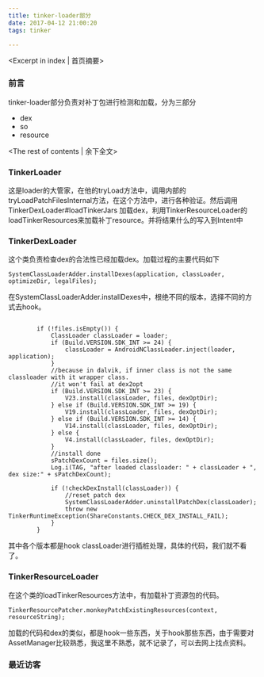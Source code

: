 ```yaml
---
title: tinker-loader部分
date: 2017-04-12 21:00:20
tags: tinker

---
```

<Excerpt in index | 首页摘要>
### 前言

tinker-loader部分负责对补丁包进行检测和加载，分为三部分

* dex
* so
* resource

<!-- more -->
<The rest of contents | 余下全文>


### TinkerLoader

这是loader的大管家，在他的tryLoad方法中，调用内部的tryLoadPatchFilesInternal方法，在这个方法中，进行各种验证。然后调用TinkerDexLoader#loadTinkerJars 加载dex，利用TinkerResourceLoader的loadTinkerResources来加载补丁resource。并将结果什么的写入到Intent中

### TinkerDexLoader

这个类负责检查dex的合法性已经加载dex。加载过程的主要代码如下

```
SystemClassLoaderAdder.installDexes(application, classLoader, optimizeDir, legalFiles);

```

在SystemClassLoaderAdder.installDexes中，根绝不同的版本，选择不同的方式去hook。

```

        if (!files.isEmpty()) {
            ClassLoader classLoader = loader;
            if (Build.VERSION.SDK_INT >= 24) {
                classLoader = AndroidNClassLoader.inject(loader, application);
            }
            //because in dalvik, if inner class is not the same classloader with it wrapper class.
            //it won't fail at dex2opt
            if (Build.VERSION.SDK_INT >= 23) {
                V23.install(classLoader, files, dexOptDir);
            } else if (Build.VERSION.SDK_INT >= 19) {
                V19.install(classLoader, files, dexOptDir);
            } else if (Build.VERSION.SDK_INT >= 14) {
                V14.install(classLoader, files, dexOptDir);
            } else {
                V4.install(classLoader, files, dexOptDir);
            }
            //install done
            sPatchDexCount = files.size();
            Log.i(TAG, "after loaded classloader: " + classLoader + ", dex size:" + sPatchDexCount);

            if (!checkDexInstall(classLoader)) {
                //reset patch dex
                SystemClassLoaderAdder.uninstallPatchDex(classLoader);
                throw new TinkerRuntimeException(ShareConstants.CHECK_DEX_INSTALL_FAIL);
            }
        }
```

其中各个版本都是hook classLoader进行插桩处理，具体的代码，我们就不看了。

### TinkerResourceLoader

在这个类的loadTinkerResources方法中，有加载补丁资源包的代码。

```
TinkerResourcePatcher.monkeyPatchExistingResources(context, resourceString);
```

加载的代码和dex的类似，都是hook一些东西，关于hook那些东西，由于需要对AssetManager比较熟悉，我这里不熟悉，就不记录了，可以去网上找点资料。




### 最近访客
<ul class="ds-recent-visitors" data-num-items="46" data-avatar-size="40"></ul>